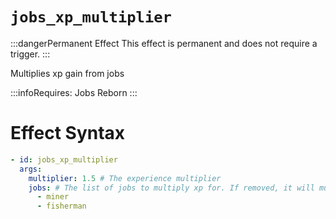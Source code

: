 # `jobs_xp_multiplier`
:::dangerPermanent Effect
This effect is permanent and does not require a trigger.
:::

Multiplies xp gain from jobs


:::infoRequires:
Jobs Reborn
:::

# Effect Syntax
```yaml
- id: jobs_xp_multiplier
  args:
    multiplier: 1.5 # The experience multiplier
    jobs: # The list of jobs to multiply xp for. If removed, it will multiply all jobs.
      - miner
      - fisherman
```